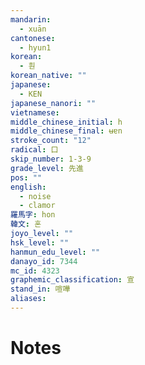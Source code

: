 ```yaml
---
mandarin:
  - xuān
cantonese:
  - hyun1
korean:
  - 훤
korean_native: ""
japanese:
  - KEN
japanese_nanori: ""
vietnamese:
middle_chinese_initial: h
middle_chinese_final: ʉɐn
stroke_count: "12"
radical: 口
skip_number: 1-3-9
grade_level: 先進
pos: ""
english:
  - noise
  - clamor
羅馬字: hon
韓文: 혼
joyo_level: ""
hsk_level: ""
hanmun_edu_level: ""
danayo_id: 7344
mc_id: 4323
graphemic_classification: 宣
stand_in: 喧嘩
aliases:
---
```


# Notes
